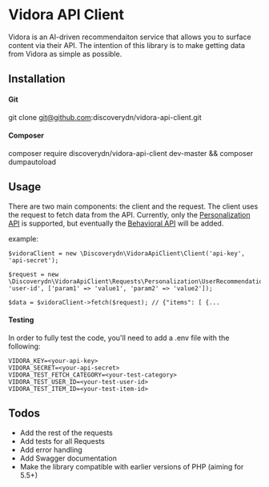 # Vidora API Client

Vidora is an AI-driven recommendaiton service that allows you to surface content via their API. The intention of this library is to make getting data from Vidora as simple as possible.

## Installation

#### Git

git clone git@github.com:discoverydn/vidora-api-client.git

#### Composer

composer require discoverydn/vidora-api-client dev-master && composer dumpautoload

## Usage

There are two main components: the client and the request. The client uses the request to fetch data from the API. Currently,
only the [Personalization API](http://api.vidora.com/#/developers/personalization-api) is supported, but eventually the
[Behavioral API](http://api.vidora.com/#/developers/behavioral-api) will be added.

example:

    $vidoraClient = new \Discoverydn\VidoraApiClient\Client('api-key', 'api-secret');
    
    $request = new \Discoverydn\VidoraApiClient\Requests\Personalization\UserRecommendationsRequest($vidoraClient, 'user-id', ['param1' => 'value1', 'param2' => 'value2']);

    $data = $vidoraClient->fetch($request); // {"items": [ {...

#### Testing

In order to fully test the code, you'll need to add a .env file with the following:

    VIDORA_KEY=<your-api-key>
    VIDORA_SECRET=<your-api-secret>
    VIDORA_TEST_FETCH_CATEGORY=<your-test-category>
    VIDORA_TEST_USER_ID=<your-test-user-id>
    VIDORA_TEST_ITEM_ID=<your-test-item-id>

## Todos

* Add the rest of the requests
* Add tests for all Requests
* Add error handling
* Add Swagger documentation
* Make the library compatible with earlier versions of PHP (aiming for 5.5+)
